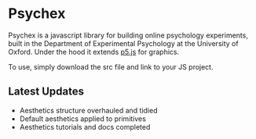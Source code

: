 Psychex
===

Psychex is a javascript library for building online psychology experiments, built in the Department of Experimental Psychology at the University of Oxford. Under the hood it extends [p5.js](https://p5js.org/) for graphics.

To use, simply download the src file and link to your JS project.

Latest Updates
---

- Aesthetics structure overhauled and tidied
- Default aesthetics applied to primitives
- Aesthetics tutorials and docs completed

